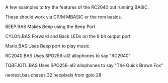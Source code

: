 A few examples to try the features of the RC2040 out running BASIC.

These should work via CP/M MBASIC or the rom basics.

BEEP.BAS Makes Beep using the Beep Port

CYLON.BAS Forward and Back LEDs on the 8 bit output port

Mario.BAS Uses Beep port to play music

RC2040.BAS Uses SPO256-al2 allophones to say "RC2040"

TQBFJOTL.BAS Uses SPO256-al2 allophones to say "The Quick Brown Fox"

neotest.bas chases 32 neopixels from gpio 28
